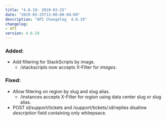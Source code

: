 ```yaml
---
title: "4.0.19: 2019-03-25"
date: "2019-03-25T13:00:00-04:00"
description: "API Changelog  4.0.19"
changelog:
- API
version: 4.0.19
---
```


### Added:

- Add filtering for StackScripts by image.
  - /stackscripts now accepts X-Filter for *images*.

### Fixed:
- Allow filtering on region by slug and slug alias.
  - /instances accepts X-Filter for *region* using data center slug or slug alias.
- POST id/support/tickets and /support/tickets/:id/replies disallow *description* field containing only whitepsace.
